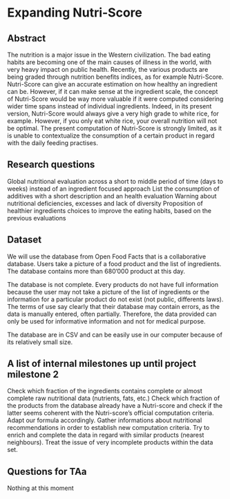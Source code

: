 # Expanding Nutri-Score

## Abstract
The nutrition is a major issue in the Western civilization. The bad eating habits are becoming one of the main causes of illness in the world, with very heavy impact on public health. Recently, the various products are being graded through nutrition benefits indices, as for example Nutri-Score. 
Nutri-Score can give an accurate estimation on how healthy an ingredient can be. However, if it can make sense at the ingredient scale, the concept of Nutri-Score would be way more valuable if it were computed considering wider time spans instead of individual ingredients. Indeed, in its present version, Nutri-Score would always give a very high grade to white rice, for example. However, if you only eat white rice, your overall nutrition will not be optimal. The present computation of Nutri-Score is strongly limited, as it is unable to contextualize the consumption of a certain product in regard with the daily feeding practises.

## Research questions
Global nutritional evaluation across a short to middle period of time (days to weeks) instead of an ingredient focused approach
List the consumption of additives with a short description and an health evaluation
Warning about nutritional deficiencies, excesses and lack of diversity
Proposition of healthier ingredients choices to improve the eating habits, based on the previous evaluations 

## Dataset
We will use the database from Open Food Facts that is a collaborative database. Users take a picture of a food product and the list of ingredients. The database contains more than 680’000 product at this day. 

The database is not complete. Every products do not have full information because the user may not take a picture of the list of ingredients or the information for a particular product do not exist (not public, differents laws). The terms of use say clearly that their database may contain errors, as the data is manually entered, often partially. Therefore, the data provided can only be used for informative information and not for medical purpose.

The database are in CSV and can be easily use in our computer because of its relatively small size. 

## A list of internal milestones up until project milestone 2
Check which fraction of the ingredients contains complete or almost complete raw nutritional data (nutrients, fats, etc.)
Check which fraction of the products from the database already have a Nutri-score and check if the latter seems coherent with the Nutri-score’s official computation criteria. Adapt our formula accordingly.
Gather informations about nutritional recommendations in order to establish new computation criteria. 
Try to enrich and complete the data in regard with similar products (nearest neighbours).
Treat the issue of very incomplete products within the data set.

## Questions for TAa
Nothing at this moment


